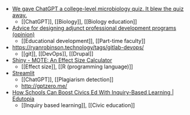 - [We gave ChatGPT a college-level microbiology quiz. It blew the quiz away.](https://www.freethink.com/robots-ai/chatgpt-microbiology-quiz)
	- [[ChatGPT]], [[Biology]], [[Biology education]]
- [Advice for designing adjunct professional development programs (opinion)](https://www.insidehighered.com/advice/2023/01/03/advice-designing-adjunct-professional-development-programs-opinion?utm_campaign=ihesocial&utm_content=opinion_|_designing_profe&utm_medium=social&utm_source=facebook,linkedin)
	- [[Educational development]], [[Part-time faculty]]
- https://ryanrobinson.technology/tags/gitlab-devops/
	- [[git]], [[DevOps]], [[Drupal]]
- [Shiny - MOTE: An Effect Size Calculator](https://shiny.rstudio.com/gallery/mote-effect-size.html)
	- [[Effect size]], [[R (programming language)]]
- [Streamlit](https://etedward-gptzero-main-zqgfwb.streamlit.app/)
	- [[ChatGPT]], [[Plagiarism detection]]
	- http://gptzero.me/
- [How Schools Can Boost Civics Ed With Inquiry-Based Learning | Edutopia](https://www.edutopia.org/article/inquiry-based-learning-social-studies)
	- [[Inquiry based learning]], [[Civic education]]